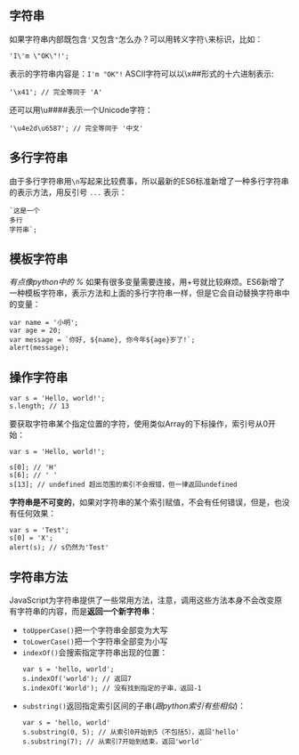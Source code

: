 ## 字符串
如果字符串内部既包含`'`又包含`"`怎么办？可以用转义字符`\`来标识，比如：
```
'I\'m \"OK\"!';
```

表示的字符串内容是：`I'm "OK"!`
ASCII字符可以以\x##形式的十六进制表示:
```
'\x41'; // 完全等同于 'A'
```

还可以用\u####表示一个Unicode字符：
```
'\u4e2d\u6587'; // 完全等同于 '中文'
```

## 多行字符串
由于多行字符串用`\n`写起来比较费事，所以最新的ES6标准新增了一种多行字符串的表示方法，用反引号 ` ... ` 表示：
```
`这是一个
多行
字符串`;
```

## 模板字符串
*有点像python中的 %*
如果有很多变量需要连接，用+号就比较麻烦。ES6新增了一种模板字符串，表示方法和上面的多行字符串一样，但是它会自动替换字符串中的变量：
```
var name = '小明';
var age = 20;
var message = `你好, ${name}, 你今年${age}岁了!`;
alert(message);
```

## 操作字符串
```
var s = 'Hello, world!';
s.length; // 13
```

要获取字符串某个指定位置的字符，使用类似Array的下标操作，索引号从0开始：
```
var s = 'Hello, world!';

s[0]; // 'H'
s[6]; // ' '
s[13]; // undefined 超出范围的索引不会报错，但一律返回undefined
```

**字符串是不可变的**，如果对字符串的某个索引赋值，不会有任何错误，但是，也没有任何效果：
```
var s = 'Test';
s[0] = 'X';
alert(s); // s仍然为'Test'
```
## 字符串方法
JavaScript为字符串提供了一些常用方法，注意，调用这些方法本身不会改变原有字符串的内容，而是**返回一个新字符串**：

* `toUpperCase()`把一个字符串全部变为大写
* `toLowerCase()`把一个字符串全部变为小写
* `indexOf()`会搜索指定字符串出现的位置：
    ```
    var s = 'hello, world';
    s.indexOf('world'); // 返回7
    s.indexOf('World'); // 没有找到指定的子串，返回-1
    ```
* `substring()`返回指定索引区间的子串(*跟python索引有些相似*)：
    ```
    var s = 'hello, world'
    s.substring(0, 5); // 从索引0开始到5（不包括5），返回'hello'
    s.substring(7); // 从索引7开始到结束，返回'world'
    ```
